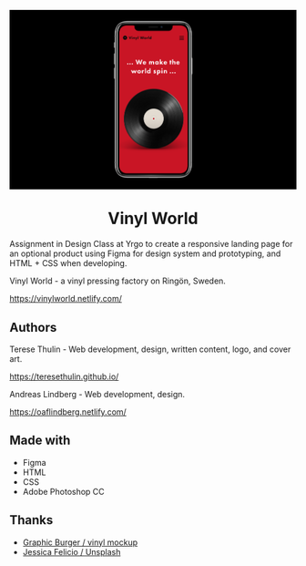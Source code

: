 <h1 align="center">
    <br>
    <img src="/images/vinyl-world-prototype.png" alt="Vinyl World" align="center">
    <br>
    <br>
        Vinyl World
    <br>
</h1>

Assignment in Design Class at Yrgo to create a responsive landing page for an optional product using Figma for design system and prototyping, and HTML + CSS when developing.

Vinyl World - a vinyl pressing factory on Ringön, Sweden.

https://vinylworld.netlify.com/


## Authors

Terese Thulin - Web development, design, written content, logo, and cover art.

https://teresethulin.github.io/


Andreas Lindberg - Web development, design.

https://oaflindberg.netlify.com/


## Made with

- Figma
- HTML
- CSS
- Adobe Photoshop CC

## Thanks
- [Graphic Burger / vinyl mockup](https://graphicburger.com/vinyl-record-psd-mockup/)
- [Jessica Felicio / Unsplash](https://unsplash.com/photos/_cvwXhGqG-o)
